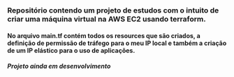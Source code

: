 ### Repositório contendo um projeto de estudos com o intuito de criar uma máquina virtual na AWS EC2 usando terraform. 

#### No arquivo main.tf contém todos os resources que são criados, a definição de permissão de tráfego para o meu IP local e também a criação de um IP elástico para o uso de aplicações. 

##### Projeto ainda em desenvolvimento
